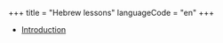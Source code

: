 +++
title = "Hebrew lessons"
languageCode = "en"
+++

  - [Introduction](/he/%D7%94%D7%A7%D7%93%D7%9E%D7%94)
